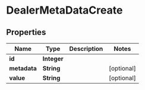# DealerMetaDataCreate

## Properties
Name | Type | Description | Notes
------------ | ------------- | ------------- | -------------
**id** | **Integer** |  | 
**metadata** | **String** |  |  [optional]
**value** | **String** |  |  [optional]
